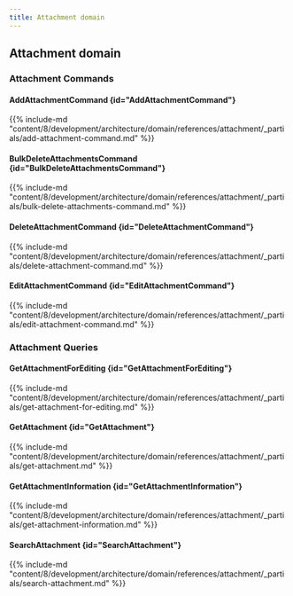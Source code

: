 ```yaml
---
title: Attachment domain
---
```


## Attachment domain

### Attachment Commands

#### AddAttachmentCommand {id="AddAttachmentCommand"}

{{%  include-md "content/8/development/architecture/domain/references/attachment/_partials/add-attachment-command.md" %}}
#### BulkDeleteAttachmentsCommand {id="BulkDeleteAttachmentsCommand"}

{{%  include-md "content/8/development/architecture/domain/references/attachment/_partials/bulk-delete-attachments-command.md" %}}
#### DeleteAttachmentCommand {id="DeleteAttachmentCommand"}

{{%  include-md "content/8/development/architecture/domain/references/attachment/_partials/delete-attachment-command.md" %}}
#### EditAttachmentCommand {id="EditAttachmentCommand"}

{{%  include-md "content/8/development/architecture/domain/references/attachment/_partials/edit-attachment-command.md" %}}

### Attachment Queries

#### GetAttachmentForEditing {id="GetAttachmentForEditing"}

{{%  include-md "content/8/development/architecture/domain/references/attachment/_partials/get-attachment-for-editing.md" %}}
#### GetAttachment {id="GetAttachment"}

{{%  include-md "content/8/development/architecture/domain/references/attachment/_partials/get-attachment.md" %}}
#### GetAttachmentInformation {id="GetAttachmentInformation"}

{{%  include-md "content/8/development/architecture/domain/references/attachment/_partials/get-attachment-information.md" %}}
#### SearchAttachment {id="SearchAttachment"}

{{%  include-md "content/8/development/architecture/domain/references/attachment/_partials/search-attachment.md" %}}
